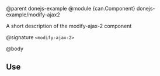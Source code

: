@parent donejs-example
@module {can.Component} donejs-example/modify-ajax2 <modify-ajax-2>

A short description of the modify-ajax-2 component

@signature `<modify-ajax-2>`

@body

## Use

